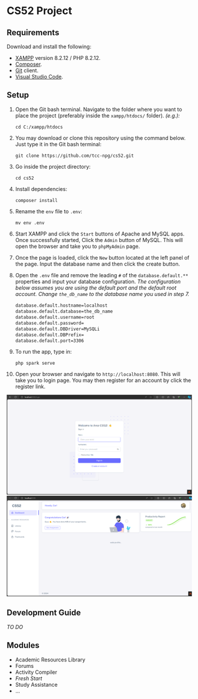 # CS52 Project

## Requirements

Download and install the following:

- [XAMPP](https://www.apachefriends.org/download.html) version 8.2.12 / PHP 8.2.12.
- [Composer](https://getcomposer.org/download/).
- [Git](https://git-scm.com/downloads) client.
- [Visual Studio Code](https://code.visualstudio.com/Download).

## Setup

1. Open the Git bash terminal. Navigate to the folder where you want to place the project (preferably inside
   the `xampp/htdocs/` folder).
   _(e.g.):_
   ```shell
   cd C:/xampp/htdocs
   ```
2. You may download or clone this repository using the command below. Just type it in the Git bash terminal:
    ```shell
    git clone https://github.com/tcc-npg/cs52.git
    ```

3. Go inside the project directory:
    ```shell
    cd cs52
    ```
4. Install dependencies:
   ```shell
   composer install
   ```
5. Rename the `env` file to `.env`:
   ```shell
   mv env .env
   ```
6. Start XAMPP and click the `Start` buttons of Apache and MySQL apps. Once successfully started, Click the `Admin` button of MySQL. This will open the browser and take you to `phpMyAdmin` page.
7. Once the page is loaded, click the `New` button located at the left panel of the page. Input the database name and then click the create button.
8. Open the `.env` file and remove the leading `#` of the `database.default.**` properties and input your database configuration. _The configuration below assumes you are using the default port and the default root account. Change `the_db_name` to the database name you used in step 7._
   ```dotenv
   database.default.hostname=localhost
   database.default.database=the_db_name
   database.default.username=root
   database.default.password=
   database.default.DBDriver=MySQLi
   database.default.DBPrefix=
   database.default.port=3306
   ```

9. To run the app, type in:
    ```shell
   php spark serve
    ```

10. Open your browser and navigate to `http://localhost:8080`. This will take you to login page. You may then register for an account by click the register link.

![register.png](register.png)
![dashboard.png](dashboard.png)

## Development Guide

_TO DO_

## Modules

- Academic Resources Library
- Forums
- Activity Compiler
- _Fresh Start_
- Study Assistance
- ...